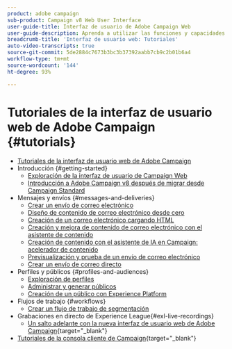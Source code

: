 ```yaml
---
product: adobe campaign
sub-product: Campaign v8 Web User Interface
user-guide-title: Interfaz de usuario de Adobe Campaign Web
user-guide-description: Aprenda a utilizar las funciones y capacidades de la consola del cliente de Adobe Campaign Web.
breadcrumb-title: 'Interfaz de usuario web: Tutoriales'
auto-video-transcripts: true
source-git-commit: 5de2884c7673b3bc3b37392aabb7cb9c2b01b6a4
workflow-type: tm+mt
source-wordcount: '144'
ht-degree: 93%

---
```



# Tutoriales de la interfaz de usuario web de Adobe Campaign {#tutorials}

+ [Tutoriales de la interfaz de usuario web de Adobe Campaign](/help/ac-web-learn-main/overview.md)
+ Introducción {#getting-started}
   + [Exploración de la interfaz de usuario de Campaign Web](/help/get-started/explore-the-web-ui.md)
   + [Introducción a Adobe Campaign v8 después de migrar desde Campaign Standard](https://experienceleague.adobe.com/docs/campaign-learn/get-started-with-campaign-v8/overview.html?lang=es)
+ Mensajes y envíos {#messages-and-deliveries}
   + [Crear un envío de correo electrónico](/help/deliveries/create-an-email-delivery.md)
   + [Diseño de contenido de correo electrónico desde cero](/help/design-the-delivery/create-email-content-from-scratch.md)
   + [Creación de un correo electrónico cargando HTML](/help/design-the-delivery/create-an-email-by-uploading-html.md)
   + [Creación y mejora de contenido de correo electrónico con el asistente de contenido](/help/design-the-delivery/create-and-improve-email-content-with-the-content-assistant.md)
   + [Creación de contenido con el asistente de IA en Campaign: acelerador de contenido](/help/design-the-delivery/create-content-with-the-ai-assistant-content-accelerator.md)
   + [Previsualización y prueba de un envío de correo electrónico](/help/deliveries/preview-and-proof-an-email-delivery.md)
   + [Crear un envío de correo directo](/help/design-the-delivery/create-a-direct-mail-delivery.md)
+ Perfiles y públicos {#profiles-and-audiences}
   + [Exploración de perfiles](/help/profiles-and-audiences/explore-profiles.md)
   + [Administrar y generar públicos](/help/profiles-and-audiences/manage-and-build-audiences.md)
   + [Creación de un público con Experience Platform](/help/profiles-and-audiences/create-an-audience-with-experience-platform.md)
+ Flujos de trabajo {#workflows}
   + [Crear un flujo de trabajo de segmentación](/help/workflows/create-a-targeting-workflow.md)
+ Grabaciones en directo de Experience League{#exl-live-recordings}
   + [Un salto adelante con la nueva interfaz de usuario web de Adobe Campaign](https://experienceleague.adobe.com/docs/events/experience-league-live-recordings/episodes/exl-live-episode-02-29-24.html?lang=es){target="_blank"}
+ [Tutoriales de la consola cliente de Campaign](https://experienceleague.adobe.com/docs/campaign-learn/tutorials/overview.html?lang=es){target="_blank"}

